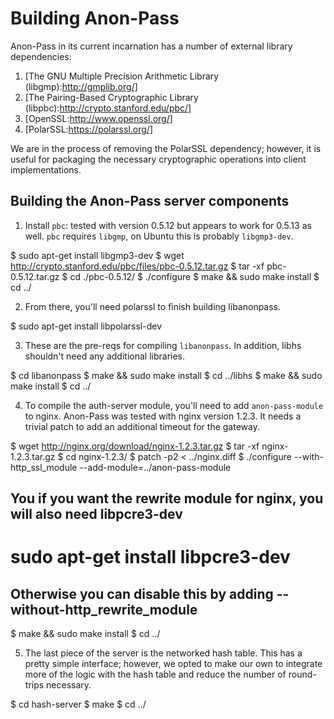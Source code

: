 Building Anon-Pass
==================

Anon-Pass in its current incarnation has a number of external library
dependencies:

1. [The GNU Multiple Precision Arithmetic Library (libgmp):http://gmplib.org/]
2. [The Pairing-Based Cryptographic Library (libpbc):http://crypto.stanford.edu/pbc/]
3. [OpenSSL:http://www.openssl.org/]
4. [PolarSSL:https://polarssl.org/]

We are in the process of removing the PolarSSL dependency; however, it
is useful for packaging the necessary cryptographic operations into
client implementations.

Building the Anon-Pass server components
----------------------------------------

1. Install `pbc`: tested with version 0.5.12 but appears to work for
   0.5.13 as well.  `pbc` requires `libgmp`, on Ubuntu this is
   probably `libgmp3-dev`.

$ sudo apt-get install libgmp3-dev
$ wget http://crypto.stanford.edu/pbc/files/pbc-0.5.12.tar.gz
$ tar -xf pbc-0.5.12.tar.gz
$ cd ./pbc-0.5.12/
$ ./configure
$ make && sudo make install
$ cd ../

2. From there, you'll need polarssl to finish building libanonpass.

$ sudo apt-get install libpolarssl-dev

3. These are the pre-reqs for compiling `libanonpass`.  In addition,
   libhs shouldn't need any additional libraries.

$ cd libanonpass
$ make && sudo make install
$ cd ../libhs
$ make && sudo make install
$ cd ../

4. To compile the auth-server module, you'll need to add
   `anon-pass-module` to nginx.  Anon-Pass was tested with nginx
   version 1.2.3.  It needs a trivial patch to add an additional
   timeout for the gateway.

$ wget http://nginx.org/download/nginx-1.2.3.tar.gz
$ tar -xf nginx-1.2.3.tar.gz
$ cd nginx-1.2.3/
$ patch -p2 < ../nginx.diff
$ ./configure --with-http_ssl_module --add-module=../anon-pass-module
## You if you want the rewrite module for nginx, you will also need libpcre3-dev
# sudo apt-get install libpcre3-dev
## Otherwise you can disable this by adding --without-http_rewrite_module
$ make && sudo make install
$ cd ../

5. The last piece of the server is the networked hash table.  This has
   a pretty simple interface; however, we opted to make our own to
   integrate more of the logic with the hash table and reduce the
   number of round-trips necessary.

$ cd hash-server
$ make
$ cd ../
